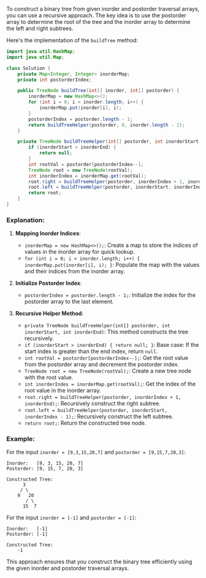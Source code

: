 To construct a binary tree from given inorder and postorder traversal arrays, you can use a recursive approach. The key idea is to use the postorder array to determine the root of the tree and the inorder array to determine the left and right subtrees.

Here's the implementation of the `buildTree` method:

```java
import java.util.HashMap;
import java.util.Map;

class Solution {
    private Map<Integer, Integer> inorderMap;
    private int postorderIndex;

    public TreeNode buildTree(int[] inorder, int[] postorder) {
        inorderMap = new HashMap<>();
        for (int i = 0; i < inorder.length; i++) {
            inorderMap.put(inorder[i], i);
        }
        postorderIndex = postorder.length - 1;
        return buildTreeHelper(postorder, 0, inorder.length - 1);
    }

    private TreeNode buildTreeHelper(int[] postorder, int inorderStart, int inorderEnd) {
        if (inorderStart > inorderEnd) {
            return null;
        }
        int rootVal = postorder[postorderIndex--];
        TreeNode root = new TreeNode(rootVal);
        int inorderIndex = inorderMap.get(rootVal);
        root.right = buildTreeHelper(postorder, inorderIndex + 1, inorderEnd);
        root.left = buildTreeHelper(postorder, inorderStart, inorderIndex - 1);
        return root;
    }
}
```

### Explanation:
1. **Mapping Inorder Indices**:
   - `inorderMap = new HashMap<>();`: Create a map to store the indices of values in the inorder array for quick lookup.
   - `for (int i = 0; i < inorder.length; i++) { inorderMap.put(inorder[i], i); }`: Populate the map with the values and their indices from the inorder array.

2. **Initialize Postorder Index**:
   - `postorderIndex = postorder.length - 1;`: Initialize the index for the postorder array to the last element.

3. **Recursive Helper Method**:
   - `private TreeNode buildTreeHelper(int[] postorder, int inorderStart, int inorderEnd)`: This method constructs the tree recursively.
   - `if (inorderStart > inorderEnd) { return null; }`: Base case: If the start index is greater than the end index, return `null`.
   - `int rootVal = postorder[postorderIndex--];`: Get the root value from the postorder array and decrement the postorder index.
   - `TreeNode root = new TreeNode(rootVal);`: Create a new tree node with the root value.
   - `int inorderIndex = inorderMap.get(rootVal);`: Get the index of the root value in the inorder array.
   - `root.right = buildTreeHelper(postorder, inorderIndex + 1, inorderEnd);`: Recursively construct the right subtree.
   - `root.left = buildTreeHelper(postorder, inorderStart, inorderIndex - 1);`: Recursively construct the left subtree.
   - `return root;`: Return the constructed tree node.

### Example:
For the input `inorder = [9,3,15,20,7]` and `postorder = [9,15,7,20,3]`:

```
Inorder:   [9, 3, 15, 20, 7]
Postorder: [9, 15, 7, 20, 3]

Constructed Tree:
      3
     / \
    9   20
       / \
      15  7
```

For the input `inorder = [-1]` and `postorder = [-1]`:

```
Inorder:   [-1]
Postorder: [-1]

Constructed Tree:
    -1
```

This approach ensures that you construct the binary tree efficiently using the given inorder and postorder traversal arrays.

